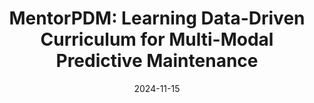 ---
title: "MentorPDM: Learning Data-Driven Curriculum for Multi-Modal Predictive Maintenance"
collection: publications
category: conferences
permalink: # /publication/2015-10-01-paper-title-number-3
excerpt: # 'This paper is about the number 3. The number 4 is left for future work.'
date: 2024-11-15
venue: 'ACM: SIGKDD Conference on Knowledge Discovery and Data Mining, August 2025'
slidesurl: # 'http://academicpages.github.io/files/slides3.pdf'
paperurl: # 'http://academicpages.github.io/files/paper3.pdf'
citation: 'Zhang, Shuaicheng, Tuo Wang, Stephen Adams, Sanmitra Bhattacharya, Sunil Reddy Tiyyagura, Edward Bowen, Balaji Veeramani, and Dawei Zhou. "MentorPDM: Learning Data-Driven Curriculum for Multi-Modal Predictive Maintenance." In Proceedings of the 31st ACM SIGKDD Conference on Knowledge Discovery and Data Mining V. 1, pp. 2837-2847. 2025.'
---